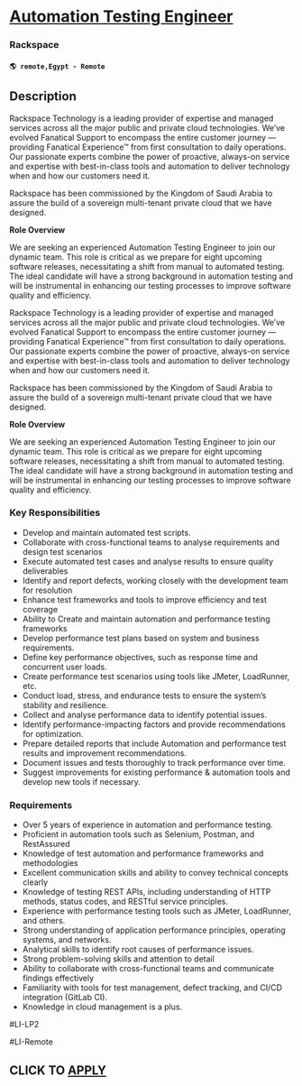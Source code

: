 # [Automation Testing Engineer](https://www.remotewlb.com/apply/automation-testing-engineer-134752)  
### Rackspace  
#### `🌎 remote,Egypt - Remote`  

## Description

Rackspace Technology is a leading provider of expertise and managed services across all the major public and private cloud technologies. We’ve evolved Fanatical Support to encompass the entire customer journey — providing Fanatical Experience™ from first consultation to daily operations. Our passionate experts combine the power of proactive, always-on service and expertise with best-in-class tools and automation to deliver technology when and how our customers need it.

  

Rackspace has been commissioned by the Kingdom of Saudi Arabia to assure the build of a sovereign multi-tenant private cloud that we have designed.

  

 **Role Overview**

  

We are seeking an experienced Automation Testing Engineer to join our dynamic team. This role is critical as we prepare for eight upcoming software releases, necessitating a shift from manual to automated testing. The ideal candidate will have a strong background in automation testing and will be instrumental in enhancing our testing processes to improve software quality and efficiency.

  

Rackspace Technology is a leading provider of expertise and managed services across all the major public and private cloud technologies. We’ve evolved Fanatical Support to encompass the entire customer journey — providing Fanatical Experience™ from first consultation to daily operations. Our passionate experts combine the power of proactive, always-on service and expertise with best-in-class tools and automation to deliver technology when and how our customers need it.

  

Rackspace has been commissioned by the Kingdom of Saudi Arabia to assure the build of a sovereign multi-tenant private cloud that we have designed.

  

 **Role Overview**

  

We are seeking an experienced Automation Testing Engineer to join our dynamic team. This role is critical as we prepare for eight upcoming software releases, necessitating a shift from manual to automated testing. The ideal candidate will have a strong background in automation testing and will be instrumental in enhancing our testing processes to improve software quality and efficiency.

  

### Key Responsibilities

* Develop and maintain automated test scripts.
* Collaborate with cross-functional teams to analyse requirements and design test scenarios
* Execute automated test cases and analyse results to ensure quality deliverables
* Identify and report defects, working closely with the development team for resolution
* Enhance test frameworks and tools to improve efficiency and test coverage
* Ability to Create and maintain automation and performance testing frameworks
* Develop performance test plans based on system and business requirements.
* Define key performance objectives, such as response time and concurrent user loads.
* Create performance test scenarios using tools like JMeter, LoadRunner, etc.
* Conduct load, stress, and endurance tests to ensure the system’s stability and resilience.
* Collect and analyse performance data to identify potential issues.
* Identify performance-impacting factors and provide recommendations for optimization.
* Prepare detailed reports that include Automation and performance test results and improvement recommendations.
* Document issues and tests thoroughly to track performance over time.
* Suggest improvements for existing performance & automation tools and develop new tools if necessary.

  

### Requirements

* Over 5 years of experience in automation and performance testing. 
* Proficient in automation tools such as Selenium, Postman, and RestAssured
* Knowledge of test automation and performance frameworks and methodologies
* Excellent communication skills and ability to convey technical concepts clearly
* Knowledge of testing REST APIs, including understanding of HTTP methods, status codes, and RESTful service principles.
* Experience with performance testing tools such as JMeter, LoadRunner, and others.
* Strong understanding of application performance principles, operating systems, and networks.
* Analytical skills to identify root causes of performance issues.
* Strong problem-solving skills and attention to detail
* Ability to collaborate with cross-functional teams and communicate findings effectively
* Familiarity with tools for test management, defect tracking, and CI/CD integration (GitLab CI).
* Knowledge in cloud management is a plus. 

  

#LI-LP2

#LI-Remote

  
## CLICK TO [APPLY](https://www.remotewlb.com/apply/automation-testing-engineer-134752)


